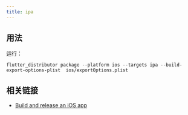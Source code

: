 ```yaml
---
title: ipa
---
```


## 用法

运行：

```
flutter_distributor package --platform ios --targets ipa --build-export-options-plist  ios/exportOptions.plist
```

## 相关链接

- [Build and release an iOS app](https://docs.flutter.dev/deployment/ios)
